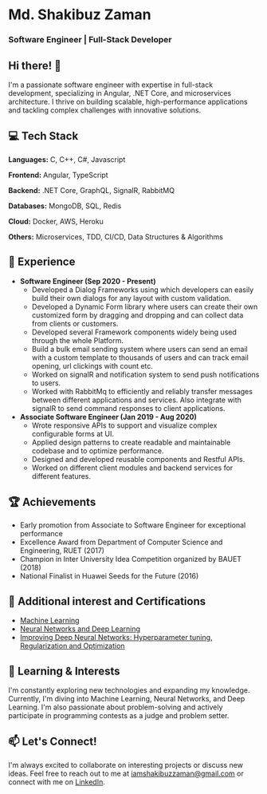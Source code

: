 # Md. Shakibuz Zaman

### Software Engineer | Full-Stack Developer

## Hi there! 👋

I'm a passionate software engineer with expertise in full-stack development, specializing in Angular, .NET Core, and microservices architecture. I thrive on building scalable, high-performance applications and tackling complex challenges with innovative solutions.

## 💻 Tech Stack
**Languages:** C, C++, C#, Javascript

**Frontend:** Angular, TypeScript

**Backend:** .NET Core, GraphQL, SignalR, RabbitMQ

**Databases:** MongoDB, SQL, Redis

**Cloud:** Docker, AWS, Heroku

**Others:** Microservices, TDD, CI/CD, Data Structures & Algorithms

## 🚀 Experience

* **Software Engineer (Sep 2020 - Present)**
    * Developed a Dialog Frameworks using which developers can easily build their own dialogs for any layout with
custom validation.
    * Developed a Dynamic Form library where users can create their own customized form by dragging and
dropping and can collect data from clients or customers.
    * Developed several Framework components widely being used through the whole Platform.
    * Build a bulk email sending system where users can send an email with a custom template to thousands of
users and can track email opening, url clickings with count etc.
    * Worked on signalR and notification system to send push notifications to users.
    * Worked with RabbitMq to efficiently and reliably transfer messages between different applications and services.
Also integrate with signalR to send command responses to client applications.
* **Associate Software Engineer (Jan 2019 - Aug 2020)**
    * Wrote responsive APIs to support and visualize complex configurable forms at UI.
    * Applied design patterns to create readable and maintainable codebase and to optimize performance.
    * Designed and developed reusable components and Restful APIs.
    * Worked on different client modules and backend services for different features.

## 🏆 Achievements

- Early promotion from Associate to Software Engineer for exceptional performance
- Excellence Award from Department of Computer Science and Engineering, RUET (2017)
- Champion in Inter University Idea Competition organized by BAUET (2018)
- National Finalist in Huawei Seeds for the Future (2016)

## 📃 Additional interest and Certifications

- [Machine Learning](https://www.coursera.org/account/accomplishments/verify/GEZL8ZA3CJHU)
- [Neural Networks and Deep Learning](https://www.coursera.org/account/accomplishments/verify/BM8QG5X4SVYN)
- [Improving Deep Neural Networks: Hyperparameter tuning, Regularization and Optimization](https://www.coursera.org/account/accomplishments/verify/LL8UZBZQB686)

  
## 🌱 Learning & Interests

I'm constantly exploring new technologies and expanding my knowledge. Currently, I'm diving into Machine Learning, Neural Networks, and Deep Learning. I'm also passionate about problem-solving and actively participate in programming contests as a judge and problem setter.

## 📫 Let's Connect!

I'm always excited to collaborate on interesting projects or discuss new ideas. Feel free to reach out to me at [iamshakibuzzaman@gmail.com](mailto:iamshakibuzzaman@gmail.com) or connect with me on [LinkedIn](https://linkedin.com/in/shakibuzzaman).

